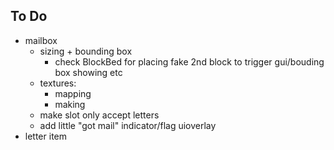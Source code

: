 

To Do
-----
* mailbox
    * sizing + bounding box
        * check BlockBed for placing fake 2nd block to trigger gui/bouding box showing etc
    * textures:
        * mapping
        * making
    * make slot only accept letters
    * add little "got mail" indicator/flag uioverlay
* letter item
